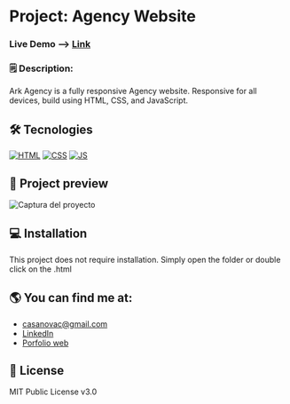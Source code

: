 # Project: Agency Website
### Live Demo --> [Link](https://arkhanis.github.io/LandingPage-agency/)
### 🗒️ Description: 
Ark Agency is a fully responsive Agency website. Responsive for all devices, build using HTML, CSS, and JavaScript.


## 🛠 Tecnologies 
<!-- Icons taken from: https://github.com/hendrasob/badges/blob/master/README.md y https://github.com/alexandresanlim/Badges4-README.md-Profile -->
[![HTML](https://img.shields.io/badge/HTML5-E34F26?style=for-the-badge&logo=html5&logoColor=white)](https://es.wikipedia.org/wiki/HTML5)
[![CSS](https://img.shields.io/badge/CSS3-1572B6?style=for-the-badge&logo=css3&logoColor=white)](https://es.wikipedia.org/wiki/CSS)
[![JS](https://img.shields.io/badge/JavaScript-F7DF1E?style=for-the-badge&logo=javascript&logoColor=black)](https://es.wikipedia.org/wiki/JavaScript)


## 👀 Project preview
![Captura del proyecto](https://github.com/arkhanis/LandingPage-agency/blob/master/assets/images/screenshot.png)


## 💻 Installation 
This project does not require installation. Simply open the folder or double click on the .html


## 🌎 You can find me at:
* [casanovac@gmail.com](casanovac@gmail.com)
* [LinkedIn](https://www.linkedin.com/in/cesar-casanova/)
* [Porfolio web](https://casanovacesar.com/)


## 💼 License
MIT Public License v3.0
